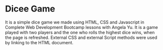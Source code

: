 # Dicee Game
It is a simple dice game we made using HTML, CSS and Javascript in Complete Web Development Bootcamp lessons with Angela Yu.
It is a game played with two players and the one who rolls the highest dice wins, when the page is refreshed.
External CSS and external Script methods were used by linking to the HTML document.
